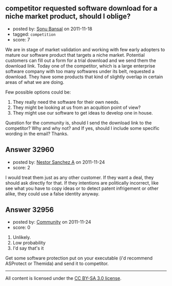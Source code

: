 ## competitor requested software download for a niche market product, should I oblige?

- posted by: [Sonu Bansal](https://stackexchange.com/users/-1/14510-sonu-bansal) on 2011-11-18
- tagged: `competition`
- score: 7

We are in stage of market validation and working with few early adopters to mature our software product that targets a niche market. Potential customers can fill out a form for a trial download and we send them the download link. Today one of the competitor, which is a large enterprise software company with too many softwares under its belt, requested a download. They have some products that kind of slightly overlap in certain areas of what we are doing.

Few possible options could be:
1. They really need the software for their own needs.
2. They might be looking at us from an acquition point of view?
3. They might use our software to get ideas to develop one in house.


Question for the community is, should I send the download link to the competitor? Why and why not? and If yes, should I include some specific wording in the email?
Thanks.


## Answer 32960

- posted by: [Nestor Sanchez A](https://stackexchange.com/users/-1/1476-nestor-sanchez-a) on 2011-11-24
- score: 2

I would treat them just as any other customer.
If they want a deal, they should ask directly for that.
If they intentions are politically incorrect, like see what you have to copy ideas or to detect patent infrigement or other alike, they could use a false identity anyway.


## Answer 32956

- posted by: [Community](https://stackexchange.com/users/-1/-1-community) on 2011-11-24
- score: 0

 1. Unlikely.
 2. Low probability
 3. I'd say that's it

Get some software protection put on your executable (i'd recommend ASProtect or Themida) and send it to competitor.



---

All content is licensed under the [CC BY-SA 3.0 license](https://creativecommons.org/licenses/by-sa/3.0/).
